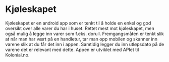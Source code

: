 # Kjøleskapet
Kjøleskapet er en android app som er tenkt til å holde en enkel og god oversikt over alle varer du har i huset. 
Rettet mest mot kjøleskapet, men også mulig å legge inn varer som f.eks. dorull. 
Fremgangsmåten er tenkt slik at når man har vært på en handletur, tar man opp mobilen og skanner inn varene slik at du får det inn i appen. 
Samtidig legger du inn utløpsdato på de varene det er relevant med dette.
Appen er utviklet med APIet til Kolonial.no.
